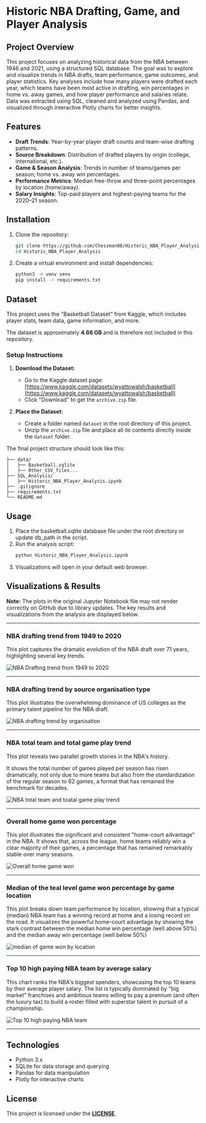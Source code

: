 # Historic NBA Drafting, Game, and Player Analysis

## Project Overview

This project focuses on analyzing historical data from the NBA between 1946 and 2021, using a structured SQL database. The goal was to explore and visualize trends in NBA drafts, team performance, game outcomes, and player statistics. Key analyses include how many players were drafted each year, which teams have been most active in drafting, win percentages in home vs. away games, and how player performance and salaries relate. Data was extracted using SQL, cleaned and analyzed using Pandas, and visualized through interactive Plotly charts for better insights.

## Features

- **Draft Trends**: Year-by-year player draft counts and team-wise drafting patterns.
- **Source Breakdown**: Distribution of drafted players by origin (college, international, etc.).
- **Game & Season Analysis**: Trends in number of teams/games per season; home vs. away win percentages.
- **Performance Metrics**: Median free-throw and three-point percentages by location (home/away).
- **Salary Insights**: Top-paid players and highest-paying teams for the 2020–21 season.

## Installation

1. Clone the repository:
   ```bash
   git clone https://github.com/Chessman08/Historic_NBA_Player_Analysis.git
   cd Historic_NBA_Player_Analysis
   ```
2. Create a virtual environment and install dependencies:
   ```bash
   python3 -m venv venv
   pip install -r requirements.txt
   ```
   
## Dataset

This project uses the "Basketball Dataset" from Kaggle, which includes player stats, team data, game information, and more.

The dataset is approximately **4.66 GB** and is therefore not included in this repository.

### Setup Instructions

1.  **Download the Dataset:**
    * Go to the Kaggle dataset page: [https://www.kaggle.com/datasets/wyattowalsh/basketball](https://www.kaggle.com/datasets/wyattowalsh/basketball)
    * Click "Download" to get the `archive.zip` file.

2.  **Place the Dataset:**
    * Create a folder named `dataset` in the root directory of this project.
    * Unzip the `archive.zip` file and place all its contents directly inside the `dataset` folder.

The final project structure should look like this:

    ├── data/
    │   ├── Basketball.sqlite
    │   ├── Other_CSV_files...
    ├── SQL_Analysis/
    │   ├── Historic_NBA_Player_Analysis.ipynb
    ├── .gitignore
    ├── requirements.txt
    └── README.md

## Usage

1. Place the basketball.sqlite database file under the root directory or update db_path in the script.
2. Run the analysis script:
   ```bash
   python Historic_NBA_Player_Analysis.ipynb
   ```
3. Visualizations will open in your default web browser.

## Visualizations & Results

**Note:** The plots in the original Jupyter Notebook file may not render correctly on GitHub due to library updates. The key results and visualizations from the analysis are displayed below.

---

### NBA drafting trend from 1949 to 2020

This plot captures the dramatic evolution of the NBA draft over 71 years, highlighting several key trends.

![NBA Drafting trend from 1949 to 2020](./plot_images/NBA_Drafting_Trend_1949_to_2020.png)

---

### NBA drafting trend by source organisation type

This plot illustrates the overwhelming dominance of US colleges as the primary talent pipeline for the NBA draft.

![NBA drafting trend by organisation](./plot_images/NBA_drafting_trend_source.png)

---

### NBA total team and total game play trend

This plot reveals two parallel growth stories in the NBA's history.

It shows the total number of games played per season has risen dramatically, not only due to more teams but also from the standardization of the regular season to 82 games, a format that has remained the benchmark for decades.

![NBA total team and toatal game play trend](./plot_images/NBA_total_team_and_total_game.png)

---

### Overall home game won percentage

This plot illustrates the significant and consistent "home-court advantage" in the NBA. It shows that, across the league, home teams reliably win a clear majority of their games, a percentage that has remained remarkably stable over many seasons.

![Overall home game won](./plot_images/Overall_home_game_won.png)

---

### Median of the teal level game won percentage by game location

This plot breaks down team performance by location, showing that a typical (median) NBA team has a winning record at home and a losing record on the road. It visualizes the powerful home-court advantage by showing the stark contrast between the median home win percentage (well above 50%) and the median away win percentage (well below 50%)

![median of game won by location](./plot_images/median_of_game_won_by_location.png)

---

### Top 10 high paying NBA team by average salary

This chart ranks the NBA's biggest spenders, showcasing the top 10 teams by their average player salary. The list is typically dominated by "big market" franchises and ambitious teams willing to pay a premium (and often the luxury tax) to build a roster filled with superstar talent in pursuit of a championship.

![Top 10 high paying NBA team](./plot_images/top_10_high_paying_NBA_team.png)

---

## Technologies

- Python 3.x
- SQLite for data storage and querying
- Pandas for data manipulation
- Plotly for interactive charts

## License

This project is licensed under the [**LICENSE**](https://opensource.org/licenses/MIT).

